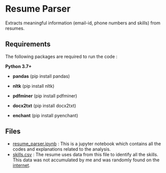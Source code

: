 # Resume Parser
Extracts meaningful information (email-id, phone numbers and skills) from resumes.

## Requirements
The following packages are required to run the code :

**Python 3.7+**

- **pandas** (pip install pandas)

- **nltk** (pip install nltk)

- **pdfminer** (pip install pdfminer) 

- **docx2txt** (pip install docx2txt)

- **enchant** (pip install pyenchant)

## Files
- [resume_parser.ipynb](https://github.com/froasted/resume_parser/blob/master/resume_parser.ipynb) : This is a jupyter notebook which contains all the codes and explanations related to the analysis.
- [skills.csv](https://github.com/froasted/resume_parser/blob/master/skills.csv) : The resume uses data from this file to identify all the skills. This data was not accumulated by me and was randomly found on the [internet](https://github.com/robinsones/Freelancer-Shiny-App/blob/master/skills.csv).